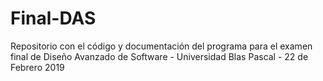 # Final-DAS
Repositorio con el código y documentación del programa para el examen final de Diseño Avanzado de Software - Universidad Blas Pascal - 22 de Febrero 2019
